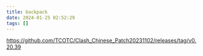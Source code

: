 ```yaml
---
title: backpack
date: 2024-01-25 02:52:29
tags: []
---
```

https://github.com/TCOTC/Clash_Chinese_Patch20231102/releases/tag/v0.20.39

